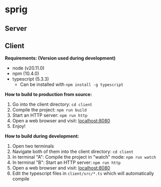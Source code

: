 # sprig

## Server

<!-- @Nathan: Include build steps on how to compile the server? -->

## Client

**Requirements: (Version used during development)**
- node (v20.11.0)
- npm (10.4.0)
- typescript (5.3.3)
    - Can be installed with `npm install -g typescript`

**How to build to production from source:**
1. Go into the client directory: `cd client`
1. Compile the project: `npm run build`
1. Start an HTTP server: `npm run http`
1. Open a web browser and visit: [localhost:8080](http://localhost:8080/)
1. Enjoy!

**How to build during development:**
1. Open two terminals
1. Navigate both of them into the client directory: `cd client`
1. In terminal "A": Compile the project in "watch" mode: `npm run watch`
1. In terminal "B": Start an HTTP server: `npm run http`
1. Open a web browser and visit: [localhost:8080](http://localhost:8080/)
1. Edit the typescript files in `client/src/*.ts` which will automatically compile